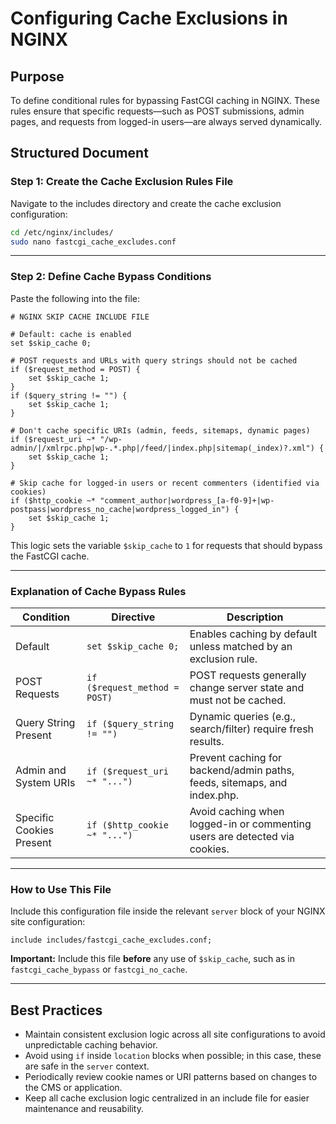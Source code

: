 
# Configuring Cache Exclusions in NGINX

## Purpose

To define conditional rules for bypassing FastCGI caching in NGINX. These rules ensure that specific requests—such as POST submissions, admin pages, and requests from logged-in users—are always served dynamically.

## Structured Document

### Step 1: Create the Cache Exclusion Rules File

Navigate to the includes directory and create the cache exclusion configuration:

```bash
cd /etc/nginx/includes/
sudo nano fastcgi_cache_excludes.conf
```

---

### Step 2: Define Cache Bypass Conditions

Paste the following into the file:

```nginx
# NGINX SKIP CACHE INCLUDE FILE

# Default: cache is enabled
set $skip_cache 0;

# POST requests and URLs with query strings should not be cached
if ($request_method = POST) {
    set $skip_cache 1;
}
if ($query_string != "") {
    set $skip_cache 1;
}   

# Don't cache specific URIs (admin, feeds, sitemaps, dynamic pages)
if ($request_uri ~* "/wp-admin/|/xmlrpc.php|wp-.*.php|/feed/|index.php|sitemap(_index)?.xml") {
    set $skip_cache 1;
}  

# Skip cache for logged-in users or recent commenters (identified via cookies)
if ($http_cookie ~* "comment_author|wordpress_[a-f0-9]+|wp-postpass|wordpress_no_cache|wordpress_logged_in") {
    set $skip_cache 1;
}
```

This logic sets the variable `$skip_cache` to `1` for requests that should bypass the FastCGI cache.

---

### Explanation of Cache Bypass Rules

| Condition                | Directive                     | Description                                                                |
| ------------------------ | ----------------------------- | -------------------------------------------------------------------------- |
| Default                  | `set $skip_cache 0;`          | Enables caching by default unless matched by an exclusion rule.            |
| POST Requests            | `if ($request_method = POST)` | POST requests generally change server state and must not be cached.        |
| Query String Present     | `if ($query_string != "")`    | Dynamic queries (e.g., search/filter) require fresh results.               |
| Admin and System URIs    | `if ($request_uri ~* "...")`  | Prevent caching for backend/admin paths, feeds, sitemaps, and index.php.   |
| Specific Cookies Present | `if ($http_cookie ~* "...")`  | Avoid caching when logged-in or commenting users are detected via cookies. |

---

### How to Use This File

Include this configuration file inside the relevant `server` block of your NGINX site configuration:

```nginx
include includes/fastcgi_cache_excludes.conf;
```

**Important:** Include this file **before** any use of `$skip_cache`, such as in `fastcgi_cache_bypass` or `fastcgi_no_cache`.

---

## Best Practices

* Maintain consistent exclusion logic across all site configurations to avoid unpredictable caching behavior.
* Avoid using `if` inside `location` blocks when possible; in this case, these are safe in the `server` context.
* Periodically review cookie names or URI patterns based on changes to the CMS or application.
* Keep all cache exclusion logic centralized in an include file for easier maintenance and reusability.
